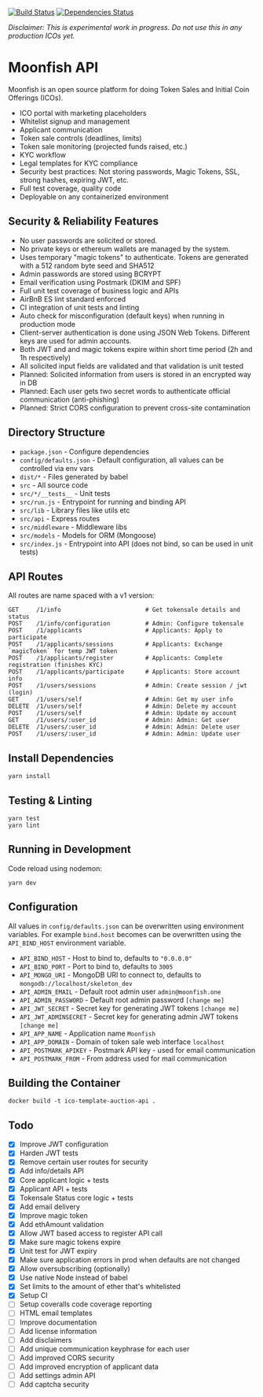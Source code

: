 
[![Build Status](https://img.shields.io/travis/rekallai/moonfish-api.svg?branch=master&style=flat-square)](https://travis-ci.org/rekallai/moonfish-api)
[![Dependencies Status](https://david-dm.org/rekallai/moonfish-api/status.svg)](https://david-dm.org/rekallai/moonfish-api)

_Disclaimer: This is experimental work in progress. Do not use this in any production ICOs yet._

# Moonfish API

Moonfish is an open source platform for doing Token Sales and Initial Coin Offerings (ICOs).

* ICO portal with marketing placeholders
* Whitelist signup and management
* Applicant communication
* Token sale controls (deadlines, limits)
* Token sale monitoring (projected funds raised, etc.)
* KYC workflow
* Legal templates for KYC compliance
* Security best practices: Not storing passwords, Magic Tokens, SSL, strong hashes, expiring JWT, etc.
* Full test coverage, quality code
* Deployable on any containerized environment

## Security & Reliability Features

* No user passwords are solicited or stored.
* No private keys or ethereum wallets are managed by the system.
* Uses temporary "magic tokens" to authenticate. Tokens are generated with a 512 random byte seed and SHA512
* Admin passwords are stored using BCRYPT
* Email verification using Postmark (DKIM and SPF)
* Full unit test coverage of business logic and APIs
* AirBnB ES lint standard enforced
* CI integration of unit tests and linting
* Auto check for misconfiguration (default keys) when running in production mode
* Client-server authentication is done using JSON Web Tokens. Different keys are used for admin accounts.
* Both JWT and and magic tokens expire within short time period (2h and 1h respectively)
* All solicited input fields are validated and that validation is unit tested
* Planned: Solicited information from users is stored in an encrypted way in DB
* Planned: Each user gets two secret words to authenticate official communication (anti-phishing)
* Planned: Strict CORS configuration to prevent cross-site contamination

## Directory Structure

* `package.json` - Configure dependencies
* `config/defaults.json` - Default configuration, all values can be controlled via env vars
* `dist/*` - Files generated by babel
* `src` - All source code
* `src/*/__tests__` - Unit tests
* `src/run.js` - Entrypoint for running and binding API
* `src/lib` - Library files like utils etc
* `src/api` - Express routes
* `src/middleware` - Middleware libs
* `src/models` - Models for ORM (Mongoose)
* `src/index.js` - Entrypoint into API (does not bind, so can be used in unit tests)

## API Routes

All routes are name spaced with a v1 version:

```
GET     /1/info                        # Get tokensale details and status
POST    /1/info/configuration          # Admin: Configure tokensale
POST    /1/applicants                  # Applicants: Apply to participate
POST    /1/applicants/sessions         # Applicants: Exchange `magicToken` for temp JWT token
POST    /1/applicants/register         # Applicants: Complete registration (finishes KYC)
POST    /1/applicants/participate      # Applicants: Store account info
POST    /1/users/sessions              # Admin: Create session / jwt (login)
GET     /1/users/self                  # Admin: Get my user info
DELETE  /1/users/self                  # Admin: Delete my account
POST    /1/users/self                  # Admin: Update my account
GET     /1/users/:user_id              # Admin: Admin: Get user
DELETE  /1/users/:user_id              # Admin: Admin: Delete user
POST    /1/users/:user_id              # Admin: Admin: Update user
```

## Install Dependencies

```
yarn install
```

## Testing & Linting

```
yarn test
yarn lint
```

## Running in Development

Code reload using nodemon:

```
yarn dev
```

## Configuration

All values in `config/defaults.json` can be overwritten using environment variables. For example `bind.host` becomes can be overwritten using the `API_BIND_HOST` environment variable.

- `API_BIND_HOST` - Host to bind to, defaults to `"0.0.0.0"`
- `API_BIND_PORT` - Port to bind to, defaults to `3005`
- `API_MONGO_URI` - MongoDB URI to connect to, defaults to `mongodb://localhost/skeleton_dev`
- `API_ADMIN_EMAIL` - Default root admin user `admin@moonfish.one`
- `API_ADMIN_PASSWORD` - Default root admin password `[change me]`
- `API_JWT_SECRET` - Secret key for generating JWT tokens `[change me]`
- `API_JWT_ADMINSECRET` - Secret key for generating admin JWT tokens `[change me]`
- `API_APP_NAME` - Application name `Moonfish`
- `API_APP_DOMAIN` - Domain of token sale web interface `localhost`
- `API_POSTMARK_APIKEY` - Postmark API key - used for email communication
- `API_POSTMARK_FROM` - From address used for mail communication

## Building the Container

```
docker build -t ico-template-auction-api .
```

## Todo

- [x] Improve JWT configuration
- [x] Harden JWT tests
- [x] Remove certain user routes for security
- [x] Add info/details API
- [x] Core applicant logic + tests
- [x] Applicant API + tests
- [x] Tokensale Status core logic + tests
- [x] Add email delivery
- [x] Improve magic token
- [x] Add ethAmount validation
- [x] Allow JWT based access to register API call
- [x] Make sure magic tokens expire
- [x] Unit test for JWT expiry
- [x] Make sure application errors in prod when defaults are not changed
- [x] Allow oversubscribing (optionally)
- [x] Use native Node instead of babel
- [x] Set limits to the amount of ether that's whitelisted
- [x] Setup CI
- [ ] Setup coveralls code coverage reporting
- [ ] HTML email templates
- [ ] Improve documentation
- [ ] Add license information
- [ ] Add disclaimers
- [ ] Add unique communication keyphrase for each user
- [ ] Add improved CORS security
- [ ] Add improved encryption of applicant data
- [ ] Add settings admin API
- [ ] Add captcha security
